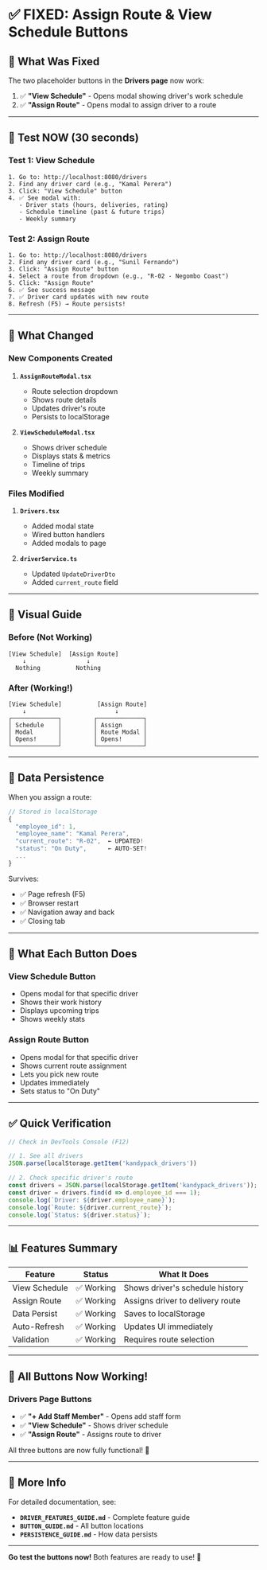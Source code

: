 # ✅ FIXED: Assign Route & View Schedule Buttons

## 🎯 What Was Fixed

The two placeholder buttons in the **Drivers page** now work:

1. ✅ **"View Schedule"** - Opens modal showing driver's work schedule
2. ✅ **"Assign Route"** - Opens modal to assign driver to a route

---

## 🚀 Test NOW (30 seconds)

### Test 1: View Schedule
```
1. Go to: http://localhost:8080/drivers
2. Find any driver card (e.g., "Kamal Perera")
3. Click: "View Schedule" button
4. ✅ See modal with:
   - Driver stats (hours, deliveries, rating)
   - Schedule timeline (past & future trips)
   - Weekly summary
```

### Test 2: Assign Route
```
1. Go to: http://localhost:8080/drivers
2. Find any driver card (e.g., "Sunil Fernando")
3. Click: "Assign Route" button
4. Select a route from dropdown (e.g., "R-02 - Negombo Coast")
5. Click: "Assign Route"
6. ✅ See success message
7. ✅ Driver card updates with new route
8. Refresh (F5) → Route persists!
```

---

## 📝 What Changed

### New Components Created

1. **`AssignRouteModal.tsx`**
   - Route selection dropdown
   - Shows route details
   - Updates driver's route
   - Persists to localStorage

2. **`ViewScheduleModal.tsx`**
   - Shows driver schedule
   - Displays stats & metrics
   - Timeline of trips
   - Weekly summary

### Files Modified

1. **`Drivers.tsx`**
   - Added modal state
   - Wired button handlers
   - Added modals to page

2. **`driverService.ts`**
   - Updated `UpdateDriverDto`
   - Added `current_route` field

---

## 🎨 Visual Guide

### Before (Not Working)
```
[View Schedule]  [Assign Route]
    ↓                 ↓
  Nothing          Nothing
```

### After (Working!)
```
[View Schedule]          [Assign Route]
    ↓                         ↓
┌─────────────┐         ┌─────────────┐
│ Schedule    │         │ Assign      │
│ Modal       │         │ Route Modal │
│ Opens!      │         │ Opens!      │
└─────────────┘         └─────────────┘
```

---

## 💾 Data Persistence

When you assign a route:

```javascript
// Stored in localStorage
{
  "employee_id": 1,
  "employee_name": "Kamal Perera",
  "current_route": "R-02",  ← UPDATED!
  "status": "On Duty",      ← AUTO-SET!
  ...
}
```

Survives:
- ✅ Page refresh (F5)
- ✅ Browser restart
- ✅ Navigation away and back
- ✅ Closing tab

---

## 🎯 What Each Button Does

### View Schedule Button
- Opens modal for that specific driver
- Shows their work history
- Displays upcoming trips
- Shows weekly stats

### Assign Route Button
- Opens modal for that specific driver
- Shows current route assignment
- Lets you pick new route
- Updates immediately
- Sets status to "On Duty"

---

## ✅ Quick Verification

```javascript
// Check in DevTools Console (F12)

// 1. See all drivers
JSON.parse(localStorage.getItem('kandypack_drivers'))

// 2. Check specific driver's route
const drivers = JSON.parse(localStorage.getItem('kandypack_drivers'));
const driver = drivers.find(d => d.employee_id === 1);
console.log(`Driver: ${driver.employee_name}`);
console.log(`Route: ${driver.current_route}`);
console.log(`Status: ${driver.status}`);
```

---

## 📊 Features Summary

| Feature | Status | What It Does |
|---------|--------|-------------|
| View Schedule | ✅ Working | Shows driver's schedule history |
| Assign Route | ✅ Working | Assigns driver to delivery route |
| Data Persist | ✅ Working | Saves to localStorage |
| Auto-Refresh | ✅ Working | Updates UI immediately |
| Validation | ✅ Working | Requires route selection |

---

## 🎉 All Buttons Now Working!

### Drivers Page Buttons
- ✅ **"+ Add Staff Member"** - Opens add staff form
- ✅ **"View Schedule"** - Shows driver schedule
- ✅ **"Assign Route"** - Assigns route to driver

All three buttons are now fully functional! 🚀

---

## 📖 More Info

For detailed documentation, see:
- **`DRIVER_FEATURES_GUIDE.md`** - Complete feature guide
- **`BUTTON_GUIDE.md`** - All button locations
- **`PERSISTENCE_GUIDE.md`** - How data persists

---

**Go test the buttons now!** Both features are ready to use! 🎯
